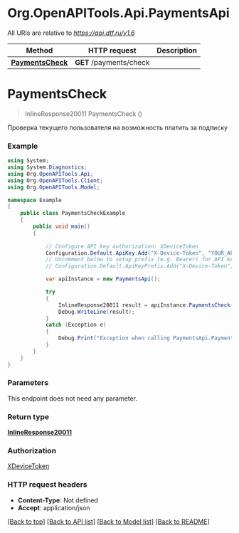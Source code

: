 # Org.OpenAPITools.Api.PaymentsApi

All URIs are relative to *https://api.dtf.ru/v1.6*

Method | HTTP request | Description
------------- | ------------- | -------------
[**PaymentsCheck**](PaymentsApi.md#paymentscheck) | **GET** /payments/check | 


<a name="paymentscheck"></a>
# **PaymentsCheck**
> InlineResponse20011 PaymentsCheck ()



Проверка текущего пользователя на возможность платить за подписку

### Example
```csharp
using System;
using System.Diagnostics;
using Org.OpenAPITools.Api;
using Org.OpenAPITools.Client;
using Org.OpenAPITools.Model;

namespace Example
{
    public class PaymentsCheckExample
    {
        public void main()
        {
            
            // Configure API key authorization: XDeviceToken
            Configuration.Default.ApiKey.Add("X-Device-Token", "YOUR_API_KEY");
            // Uncomment below to setup prefix (e.g. Bearer) for API key, if needed
            // Configuration.Default.ApiKeyPrefix.Add("X-Device-Token", "Bearer");

            var apiInstance = new PaymentsApi();

            try
            {
                InlineResponse20011 result = apiInstance.PaymentsCheck();
                Debug.WriteLine(result);
            }
            catch (Exception e)
            {
                Debug.Print("Exception when calling PaymentsApi.PaymentsCheck: " + e.Message );
            }
        }
    }
}
```

### Parameters
This endpoint does not need any parameter.

### Return type

[**InlineResponse20011**](InlineResponse20011.md)

### Authorization

[XDeviceToken](../README.md#XDeviceToken)

### HTTP request headers

 - **Content-Type**: Not defined
 - **Accept**: application/json

[[Back to top]](#) [[Back to API list]](../README.md#documentation-for-api-endpoints) [[Back to Model list]](../README.md#documentation-for-models) [[Back to README]](../README.md)

